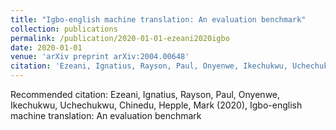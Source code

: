 ```yaml
---
title: "Igbo-english machine translation: An evaluation benchmark"
collection: publications
permalink: /publication/2020-01-01-ezeani2020igbo
date: 2020-01-01
venue: 'arXiv preprint arXiv:2004.00648'
citation: 'Ezeani, Ignatius, Rayson, Paul, Onyenwe, Ikechukwu, Uchechukwu, Chinedu, Hepple, Mark (2020), Igbo-english machine translation: An evaluation benchmark'
---
```

Recommended citation: Ezeani, Ignatius, Rayson, Paul, Onyenwe, Ikechukwu, Uchechukwu, Chinedu, Hepple, Mark (2020), Igbo-english machine translation: An evaluation benchmark